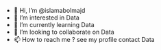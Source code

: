 - 👋 Hi, I’m @islamabolmajd
- 👀 I’m interested in Data
- 🌱 I’m currently learning Data
- 💞️ I’m looking to collaborate on Data
- 📫 How to reach me ? see my profile contact Data

<!---
islamabolmajd/islamabolmajd is a ✨ special ✨ repository because its `README.md` (this file) appears on your GitHub profile.
You can click the Preview link to take a look at your changes.
--->
